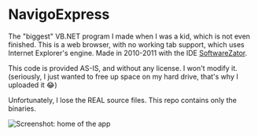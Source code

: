 # NavigoExpress
The "biggest" VB.NET program I made when I was a kid, which is not even finished. This is a web browser, with no working tab support, which uses Internet Explorer's engine.
Made in 2010-2011 with the IDE [SoftwareZator](https://github.com/veler/SoftwareZator-2012 "SoftwareZator's 2012 source code").

This code is provided AS-IS, and without any license. I won't modify it.
(seriously, I just wanted to free up space on my hard drive, that's why I uploaded it 😂)

Unfortunately, I lose the REAL source files. This repo contains only the binaries.

![Screenshot: home of the app](../master/screenshot.png "Home of the app")
